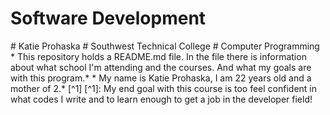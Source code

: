 <h1>Software Development</h1>
# Katie Prohaska
# Southwest Technical College
# Computer Programming
* This repository holds a README.md file. In the file there is information about what school I'm attending and the courses. And what my goals are with this program.*
* My name is Katie Prohaska, I am 22 years old and a mother of 2.* [^1]
[^1]: My end goal with this course is too feel confident in what codes I write and to learn enough to get a job in the developer field!
